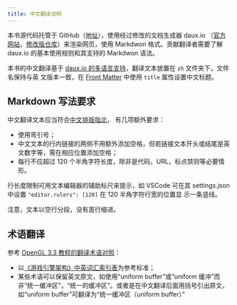 ```yaml
---
title: 中文翻译说明
---
```


本书源代码托管于 GitHub（[地址](https://github.com/Overv/VulkanTutorial)），使用经过修改的文档生成器 daux.io
（[官方网站](https://daux.io)，[修改版仓库](https://github.com/Overv/daux.io)）来渲染网页，使用 Markdwon 格式。贡献翻译者需要了解
daux.io 的基本使用规则和其支持的 Markdwon 语法。

本书的中文翻译基于 [daux.io 的多语言支持](https://daux.io/Features/Multilanguage.html)，翻译文本放置在 `zh` 文件夹下，文件名保持与英
文版本一致，在 [Front Matter](https://daux.io/Features/Front_Matter.html) 中使用 `title` 属性设置中文标题。

## Markdown 写法要求

中文翻译文本应当符合[中文排版指北](https://github.com/sparanoid/chinese-copywriting-guidelines/blob/master/README.zh-Hans.md)，
有几项额外要求：

- 使用弯引号；
- 中文文本的行内链接的两侧不用额外添加空格，但若链接文本开头或结尾是英文数字等，需在相应位置添加空格；
- 每行不应超过 120 个半角字符长度，除非是代码，URL，标点禁则等必要情形。

行长度限制可用文本编辑器的辅助标尺来提示，如 VSCode 可在其 settings.json 中设置 `"editor.rulers": [120]` 在 120 半角字符行宽的位置显
示一条竖线。

注意，文本以空行分段，没有首行缩进。

## 术语翻译

参考 [OpenGL 3.3 教程的翻译术语对照](https://github.com/cybercser/OpenGL_3_3_Tutorial_Translation/blob/master/%E7%BF%BB%E8%AF%91%E6%9C%AF%E8%AF%AD%E5%AF%B9%E7%85%A7.md)：

- 以[《游戏引擎架构》中英词汇索引表](https://www.cnblogs.com/miloyip/p/GameEngineArchitectureIndex.html)为参考标准；
- 某些术语可以保留英文原文，如使用“uniform buffer”或“uniform 缓冲”而非“统一缓冲区”，“统一的缓冲区”。或者是在中文翻译后面用括号引出原文，如“uniform buffer”可翻译为“统一缓冲区（uniform buffer）”

<!-- TODO: 列出需要保留英文原文的情形，如 uniform buffer -->
<!-- TODO: 致谢 -->
